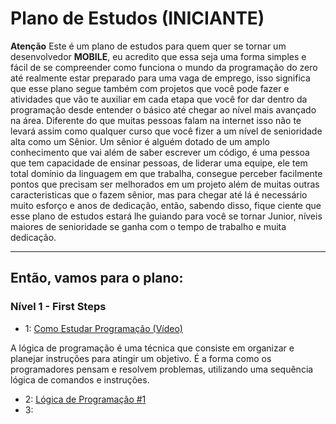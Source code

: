 # Plano de Estudos (INICIANTE)

**Atenção** Este é um plano de estudos para quem quer se tornar um desenvolvedor **MOBILE**, eu acredito que essa seja uma forma simples e fácil de se compreender como funciona o mundo da programação do zero até realmente estar preparado para uma vaga de emprego, isso significa que esse plano segue também com projetos que você pode fazer e atividades que vão te auxiliar em cada etapa que você for dar dentro da programação desde entender o básico até chegar ao nível mais avançado na área. Diferente do que muitas pessoas falam na internet isso não te levará assim como qualquer curso que você fizer a um nível de senioridade alta como um Sênior. Um sênior é alguém dotado de um amplo conhecimento que vai além de saber escrever um código, é uma pessoa que tem capacidade de ensinar pessoas, de liderar uma equipe, ele tem total domínio da linguagem em que trabalha, consegue perceber facilmente pontos que precisam ser melhorados em um projeto além de muitas outras caracteristicas que o fazem sênior, mas para chegar até lá é necessário muito esforço e anos de dedicação, então, sabendo disso, fique ciente que esse plano de estudos estará lhe guiando para você se tornar Junior, níveis maiores de senioridade se ganha com o tempo de trabalho e muita dedicação.

---------------------------------------------------------------------
## Então, vamos para o plano:

### Nível 1 - First Steps

- 1: [Como Estudar Programação (Vídeo)](https://www.youtube.com/watch?v=_7mJDIFYe0o&t)

A lógica de programação é uma técnica que consiste em organizar e planejar instruções para atingir um objetivo. É a forma como os programadores pensam e resolvem problemas, utilizando uma sequência lógica de comandos e instruções.
- 2: [Lógica de Programação #1](https://www.youtube.com/watch?v=Ds1n6aHchRU)
- 3: []()
